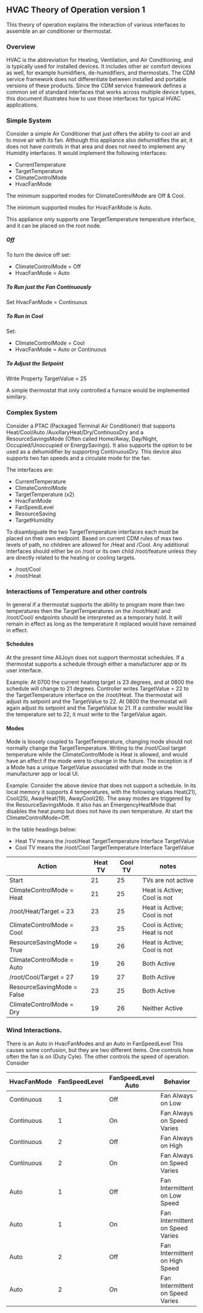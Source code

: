 ## HVAC Theory of Operation version 1

This theory of operation explains the interaction of various interfaces to 
assemble an air conditioner or thermostat.


### Overview

HVAC is the abbreviation for Heating, Ventilation, and Air Conditioning, and is
typically used for installed devices.  It includes other air comfort devices as
well, for example humidifiers, de-humidifiers, and thermostats.  The CDM service 
framework does not differentiate between installed and portable versions of 
these products. Since the CDM service framework defines a common set of standard 
interfaces that works across multiple device types, this document illustrates how 
to use those interfaces for typical HVAC applications.

### Simple System

Consider a simple Air Conditioner that just offers the ability to cool air and 
to move air with its fan.  Although this appliance also dehumidifies the air, 
it does not have controls in that area and does not need to implement any 
Humidity interfaces. It would implement the following interfaces:

- CurrentTemperature
- TargetTemperature
- ClimateControlMode
- HvacFanMode 

The minimum supported modes for ClimateControlMode are Off & Cool.

The minimum supported modes for HvacFanMode is Auto. 

This appliance only supports one TargetTemperature temperature interface, and it 
can be placed on the root node.

##### Off
To turn the device off set:
- ClimateControlMode = Off
- HvacFanMode = Auto

##### To Run just the Fan Continuously
Set HvacFanMode = Continuous

##### To Run in Cool
Set:
- ClimateControlMode = Cool
- HvacFanMode = Auto or Continuous

##### To Adjust the Setpoint
Write Property TargetValue = 25

A simple thermostat that only controlled a furnace would be implemented similary.

### Complex System

Consider a PTAC (Packaged Terminal Air Conditioner) that supports Heat/Cool/Auto
/AuxillaryHeat/Dry/ContinuosDry and a ResourceSavingsMode (Often called 
Home/Away, Day/Night, Occupied/Unoccupied or EnergySavings).   It also supports 
the option to be used as a dehumidifier by supporting ContinuousDry. This device 
also supports two fan speeds and a circulate mode for the fan.

The interfaces are:

- CurrentTemperature
- ClimateControlMode
- TargetTemperature (x2)
- HvacFanMode
- FanSpeedLevel
- ResourceSaving
- TargetHumidity

To disambiguate the two TargetTemperature interfaces each must be placed on 
their own endpoint.  Based on current CDM rules of max two levels of path,
no children are allowed  for /Heat and /Cool.  Any additional interfaces should 
either be on /root or its own child /root/feature unless they are directly 
related to the heating or cooling targets.
- /root/Cool
- /root/Heat

###  Interactions of Temperature and other controls
In general if a thermostat supports the ability to program more than two 
temperatures then the TargetTemperatures on the /root/Heat/ and /root/Cool/
endpoints should be interpreted as a temporary hold.  It will remain in effect 
as long as the temperature it replaced would have remained in effect.

#### Schedules
At the present time AllJoyn does not support thermostat schedules.  If a 
thermostat supports a schedule through either a manufacturer app or its user
interface.

Example:  At 0700 the current heating target is 23 degrees, and at 0800 the 
schedule will change to 21 degrees.  Controller writes TargetValue = 22 to the 
TargetTemperature interface on the /root/Heat.  The thermostat will adjust its 
setpoint and the TargetValue to 22.  At 0800 the thermostat will again adjust its
setpoint and the TargetValue to 21.  If a controller would like the temperature
set to 22, it must write to the TargetValue again.

#### Modes 
Mode is loosely coupled to TargetTemperature, changing mode should not normally
change the TargetTemperature.  Writing to the /root/Cool target temperature
while the ClimateControlMode is Heat is allowed, and would have an effect if the 
mode were to change in the future.
The exception is if a Mode has a unique TargetValue associated with that mode in 
the manufacturer app or local UI.

Example:
Consider the above device that does not support a schedule.  In its local 
memory it supports 4 temperatures, with the following values Heat(21), Cool(25),
AwayHeat(19), AwayCool(26).  The away modes are triggered by the 
ResourceSavingsMode.  It also has an EmergencyHeatMode that disables the heat 
pump but does not have its own temperature. At start the ClimateControlMode=Off.  


In the table headings below:
- Heat TV  means the /root/Heat TargetTemperature Interface TargetValue
- Cool TV  means the /root/Cool TargetTemperature Interface TargetValue

| Action                    | Heat TV | Cool TV | notes                        |
|---------------------------|---------|---------|------------------------------|
| Start                     |  21     | 25      | TVs are not active           |
| ClimateControlMode = Heat |  21     | 25      | Heat is Active; Cool is not  |
| /root/Heat/Target = 23    |  23     | 25      | Heat is Active; Cool is not  |
| ClimateControlMode = Cool |  23     | 25      | Cool is Active; Heat is not  |
| ResourceSavingMode = True |  19     | 26      | Heat is Active; Cool is not  |
| ClimateControlMode = Auto |  19     | 26      | Both Active                  |
| /root/Cool/Target = 27    |  19     | 27      | Both Active                  |
| ResourceSavingMode = False|  23     | 25      | Both Active                  |
| ClimateControlMode = Dry  |  19     | 26      | Neither Active               |


### Wind Interactions.

There is an Auto in HvacFanModes and an Auto in FanSpeedLevel
This causes some confusion, but they are two different items.  One controls how
often the fan is on (Duty Cyle).  The other controls the speed of operation.
Consider 

|  HvacFanMode | FanSpeedLevel | FanSpeedLevel Auto | Behavior                         |
|--------------|---------------|--------------------|----------------------------------|
| Continuous   |   1           |   Off              | Fan Always on Low                |
| Continuous   |   1           |   On               | Fan Always on Speed Varies       |
| Continuous   |   2           |   Off              | Fan Always on High               |
| Continuous   |   2           |   On               | Fan Always on Speed Varies       |
| Auto         |   1           |   Off              | Fan Intermittent on Low Speed    |
| Auto         |   1           |   On               | Fan Intermittent on Speed Varies |
| Auto         |   2           |   Off              | Fan Intermittent on High Speed   |
| Auto         |   2           |   On               | Fan Intermittent on Speed Varies |

